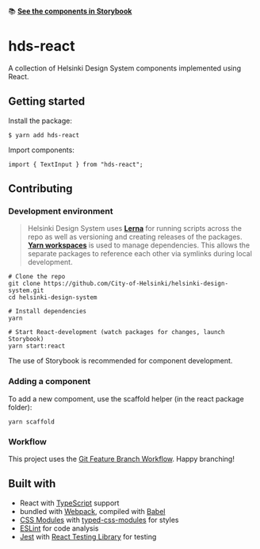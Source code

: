 :books: [**See the components in Storybook**](https://city-of-helsinki.github.io/helsinki-design-system/storybook/)

# hds-react

A collection of Helsinki Design System components implemented using React.

## Getting started

Install the package:

```
$ yarn add hds-react
```

Import components:

```
import { TextInput } from "hds-react";
```

## Contributing

### Development environment

> Helsinki Design System uses [**Lerna**](https://lerna.js.org/) for running scripts across the repo as well as versioning and creating releases of the packages. [**Yarn workspaces**](https://yarnpkg.com/lang/en/docs/workspaces/) is used to manage dependencies. This allows the separate packages to reference each other via symlinks during local development.

```
# Clone the repo
git clone https://github.com/City-of-Helsinki/helsinki-design-system.git
cd helsinki-design-system

# Install dependencies
yarn

# Start React-development (watch packages for changes, launch Storybook)
yarn start:react
```

The use of Storybook is recommended for component development.

### Adding a component

To add a new compoment, use the scaffold helper (in the react package folder):

```
yarn scaffold
```

### Workflow

This project uses the [Git Feature Branch Workflow](https://www.atlassian.com/git/tutorials/comparing-workflows/feature-branch-workflow). Happy branching!

## Built with

- React with [TypeScript](https://www.typescriptlang.org/) support
- bundled with [Webpack](https://github.com/webpack/webpack), compiled with [Babel](https://github.com/babel/babel)
- [CSS Modules](https://github.com/css-modules/css-modules) with [typed-css-modules](https://github.com/Quramy/typed-css-modules) for styles
- [ESLint](https://github.com/eslint/eslint) for code analysis
- [Jest](https://github.com/facebook/jest) with [React Testing Library](https://github.com/testing-library/react-testing-library) for testing
